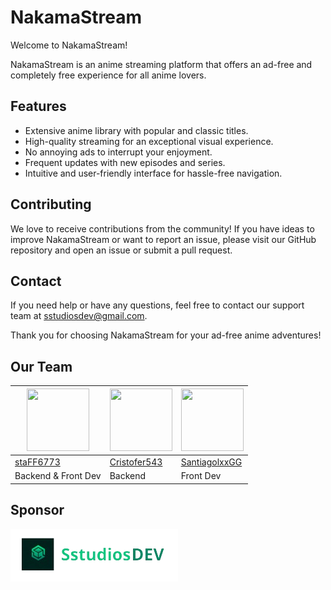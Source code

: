 # NakamaStream

Welcome to NakamaStream!

NakamaStream is an anime streaming platform that offers an ad-free and completely free experience for all anime lovers.

## Features

- Extensive anime library with popular and classic titles.
- High-quality streaming for an exceptional visual experience.
- No annoying ads to interrupt your enjoyment.
- Frequent updates with new episodes and series.
- Intuitive and user-friendly interface for hassle-free navigation.

## Contributing

We love to receive contributions from the community! If you have ideas to improve NakamaStream or want to report an issue, please visit our GitHub repository and open an issue or submit a pull request.

## Contact

If you need help or have any questions, feel free to contact our support team at sstudiosdev@gmail.com.

Thank you for choosing NakamaStream for your ad-free anime adventures!

## Our Team

<img src="https://avatars.githubusercontent.com/u/108166164?v=4" width="100" height="100"> | <img src="https://avatars.githubusercontent.com/u/152051773?v=4" width="100" height="100"> | <img src="https://avatars.githubusercontent.com/u/149891004?v=4" width="100" height="100">
--|---|---
[staFF6773](https://github.com/staFF6773) | [Cristofer543](https://github.com/Cristofer543) | [SantiagolxxGG](https://github.com/SantiagolxxGG)
Backend & Front Dev  | Backend | Front Dev

## Sponsor

![image](https://github.com/NakamaStream/Resources/blob/main/Sstudiosdev-removebg%20(1).png?raw=true)
